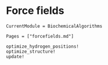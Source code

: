 # Force fields
```@meta
CurrentModule = BiochemicalAlgorithms
```

```@index
Pages = ["forcefields.md"]
```

```@docs
optimize_hydrogen_positions!
optimize_structure!
update!
```
